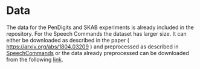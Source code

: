 # Data
The data for the PenDigits and SKAB experiments is already included in the repository. For the Speech Commands the dataset has larger size. It can either be downloaded as described in the paper ( https://arxiv.org/abs/1804.03209 ) and preprocessed as described in [SpeechCommands](https://github.com/emguzzi/MasterThesisDemo/tree/main/SpeechCommands) or the data already preprocessed can be downloaded from the following [link](https://polybox.ethz.ch/index.php/s/IAzT2cUSqZpygFr).
